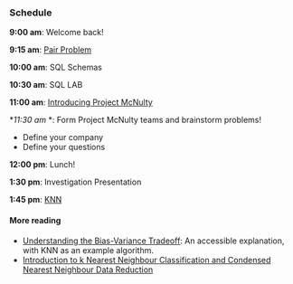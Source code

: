 ### Schedule

**9:00 am**: Welcome back! 

**9:15 am**: [Pair Problem](pair.md)

**10:00 am**: SQL Schemas

**10:30 am**: SQL LAB

**11:00 am**: [Introducing Project McNulty](McNulty.pdf)

**11:30 am* *: Form Project McNulty teams and brainstorm problems!

 * Define your company
 * Define your questions

**12:00 pm**: Lunch!

**1:30 pm**: Investigation Presentation

**1:45 pm**: [KNN](Knn.pdf)



#### More reading

 * [Understanding the Bias-Variance Tradeoff](http://scott.fortmann-roe.com/docs/BiasVariance.html): An accessible explanation, with KNN as an example algorithm.
 * [Introduction to k Nearest Neighbour Classification and Condensed Nearest Neighbour Data Reduction](http://www.math.le.ac.uk/people/ag153/homepage/KNN/OliverKNN_Talk.pdf)
